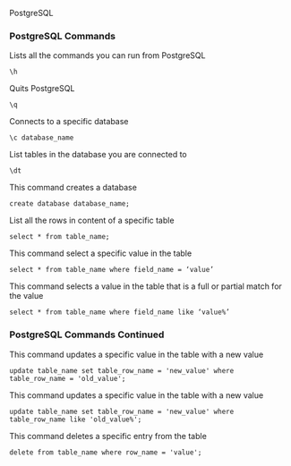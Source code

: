 PostgreSQL

### PostgreSQL Commands
  
Lists all the commands you can run from PostgreSQL

`\h`

Quits PostgreSQL

`\q`

Connects to a specific database

`\c database_name`

List tables in the database you are connected to

`\dt`

This command creates a database

`create database database_name;`

List all the rows in content of a specific table

`select * from table_name;`

This command select a specific value in the table

`select * from table_name where field_name = ‘value’`

This command selects a value in the table that is a full or partial match for the value

`select * from table_name where field_name like ‘value%’`


### PostgreSQL Commands Continued

This command updates a specific value in the table with a new value

`update table_name set table_row_name = 'new_value' where table_row_name = 'old_value';`

This command updates a specific value in the table with a new value

`update table_name set table_row_name = 'new_value' where table_row_name like 'old_value%';`

This command deletes a specific entry from the table

`delete from table_name where row_name = 'value';`

